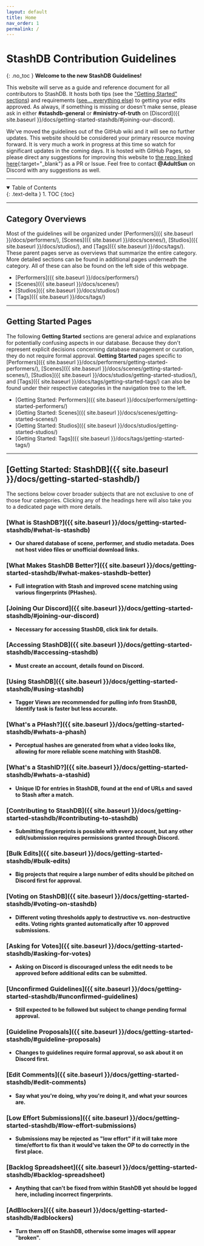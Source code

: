 ```yaml
---
layout: default
title: Home
nav_order: 1
permalink: /
---
```


# StashDB Contribution Guidelines
{: .no_toc }
**Welcome to the new StashDB Guidelines!**

This website will serve as a guide and reference document for all contributors to StashDB. It hosts both tips (see the ["Getting Started" sections](#getting-started-pages)) and requirements ([see... everything else](#category-overviews)) to getting your edits approved. As always, if something is missing or doesn't make sense, please ask in either **#stashdb-general** or **#ministry-of-truth** on [Discord]({{ site.baseurl }}/docs/getting-started-stashdb/#joining-our-discord).

We've moved the guidelines out of the GitHub wiki and it will see no further updates. This website should be considered your primary resource moving forward. It is very much a work in progress at this time so watch for significant updates in the coming days. It is hosted with GitHub Pages, so please direct any suggestions for improving this website to [the repo linked here](https://github.com/stashapp/StashBox-Docs){:target="_blank"} as a PR or Issue. Feel free to contact **@AdultSun** on Discord with any suggestions as well.

***

<details open markdown="block">
  <summary>
    Table of Contents
  </summary>
  {: .text-delta }
1. TOC
{:toc}
</details>

***

## **Category Overviews**
Most of the guidelines will be organized under [Performers]({{ site.baseurl }}/docs/performers/), [Scenes]({{ site.baseurl }}/docs/scenes/), [Studios]({{ site.baseurl }}/docs/studios/), and [Tags]({{ site.baseurl }}/docs/tags/). These parent pages serve as overviews that summarize the entire category. More detailed sections can be found in additional pages underneath the category. All of these can also be found on the left side of this webpage.

- [Performers]({{ site.baseurl }}/docs/performers/)
- [Scenes]({{ site.baseurl }}/docs/scenes/)
- [Studios]({{ site.baseurl }}/docs/studios/)
- [Tags]({{ site.baseurl }}/docs/tags/)

***

## **Getting Started Pages**
The following **Getting Started** sections are general advice and explanations for potentially confusing aspects in our database. Because they don't represent explicit decisions concerning database management or curation, they do not require formal approval. **Getting Started** pages specific to [Performers]({{ site.baseurl }}/docs/performers/getting-started-performers/), [Scenes]({{ site.baseurl }}/docs/scenes/getting-started-scenes/), [Studios]({{ site.baseurl }}/docs/studios/getting-started-studios/), and [Tags]({{ site.baseurl }}/docs/tags/getting-started-tags/) can also be found under their respective categories in the navigation tree to the left.

- [Getting Started: Performers]({{ site.baseurl }}/docs/performers/getting-started-performers/)
- [Getting Started: Scenes]({{ site.baseurl }}/docs/scenes/getting-started-scenes/)
- [Getting Started: Studios]({{ site.baseurl }}/docs/studios/getting-started-studios/)
- [Getting Started: Tags]({{ site.baseurl }}/docs/tags/getting-started-tags/)

***

## **[Getting Started: StashDB]({{ site.baseurl }}/docs/getting-started-stashdb/)**
The sections below cover broader subjects that are not exclusive to one of those four categories. Clicking any of the headings here will also take you to a dedicated page with more details.

### [What is StashDB?]({{ site.baseurl }}/docs/getting-started-stashdb/#what-is-stashdb)
  - **Our shared database of scene, performer, and studio metadata. Does not host video files or unofficial download links.**

### [What Makes StashDB Better?]({{ site.baseurl }}/docs/getting-started-stashdb/#what-makes-stashdb-better)
  - **Full integration with Stash and improved scene matching using various fingerprints (PHashes).**

### [Joining Our Discord]({{ site.baseurl }}/docs/getting-started-stashdb/#joining-our-discord)
  - **Necessary for accessing StashDB, click link for details.**

### [Accessing StashDB]({{ site.baseurl }}/docs/getting-started-stashdb/#accessing-stashdb)
  - **Must create an account, details found on Discord.**

### [Using StashDB]({{ site.baseurl }}/docs/getting-started-stashdb/#using-stashdb)
  - **Tagger Views are recommended for pulling info from StashDB, Identify task is faster but less accurate.**

### [What's a PHash?]({{ site.baseurl }}/docs/getting-started-stashdb/#whats-a-phash)
  - **Perceptual hashes are generated from what a video looks like, allowing for more reliable scene matching with StashDB.**

### [What's a StashID?]({{ site.baseurl }}/docs/getting-started-stashdb/#whats-a-stashid)
  - **Unique ID for entries in StashDB, found at the end of URLs and saved to Stash after a match.**

### [Contributing to StashDB]({{ site.baseurl }}/docs/getting-started-stashdb/#contributing-to-stashdb)
  - **Submitting fingerprints is possible with every account, but any other edit/submission requires permissions granted through Discord.**

### [Bulk Edits]({{ site.baseurl }}/docs/getting-started-stashdb/#bulk-edits)
  - **Big projects that require a large number of edits should be pitched on Discord first for approval.**

### [Voting on StashDB]({{ site.baseurl }}/docs/getting-started-stashdb/#voting-on-stashdb)
  - **Different voting thresholds apply to destructive vs. non-destructive edits. Voting rights granted automatically after 10 approved submissions.**

### [Asking for Votes]({{ site.baseurl }}/docs/getting-started-stashdb/#asking-for-votes)
  - **Asking on Discord is discouraged unless the edit needs to be approved before additional edits can be submitted.**

### [Unconfirmed Guidelines]({{ site.baseurl }}/docs/getting-started-stashdb/#unconfirmed-guidelines)
  - **Still expected to be followed but subject to change pending formal approval.**

### [Guideline Proposals]({{ site.baseurl }}/docs/getting-started-stashdb/#guideline-proposals)
  - **Changes to guidelines require formal approval, so ask about it on Discord first.**

### [Edit Comments]({{ site.baseurl }}/docs/getting-started-stashdb/#edit-comments)
  - **Say what you're doing, why you're doing it, and what your sources are.**

### [Low Effort Submissions]({{ site.baseurl }}/docs/getting-started-stashdb/#low-effort-submissions)
  - **Submissions may be rejected as "low effort" if it will take more time/effort to fix than it would've taken the OP to do correctly in the first place.**

### [Backlog Spreadsheet]({{ site.baseurl }}/docs/getting-started-stashdb/#backlog-spreadsheet)
  - **Anything that can't be fixed from within StashDB yet should be logged here, including incorrect fingerprints.**

### [AdBlockers]({{ site.baseurl }}/docs/getting-started-stashdb/#adblockers)
  - **Turn them off on StashDB, otherwise some images will appear "broken".**
